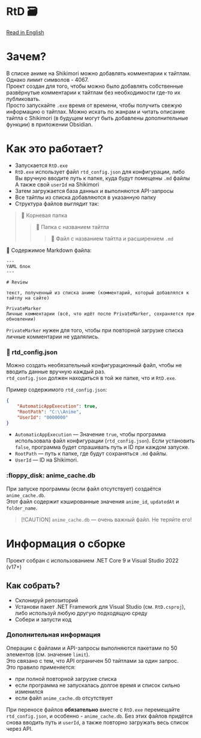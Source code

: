 # RtD :card_file_box:

[Read in English](README.md)

# Зачем?

В списке аниме на Shikimori можно добавлять комментарии к тайтлам. Однако лимит символов - 4067.  
Проект создан для того, чтобы можно было добавлять собственные развёрнутые комментарии к тайтлам без необходимости где-то их публиковать.  
Просто запускайте `.exe` время от времени, чтобы получить свежую информацию о тайтлах. Можно искать по жанрам и читать описание тайтла с Shikimori (в будущем могут быть добавлены дополнительные функции) в приложении Obsidian.

# Как это работает?

- Запускается `RtD.exe`
- `RtD.exe` использует файл `rtd_config.json` для конфигурации, либо  
Вы вручную вводите путь к папке, куда будут помещены `.md` файлы  
А также свой `userId` на Shikimori  
- Затем загружается база данных и выполняются API-запросы
- Все тайтлы из списка добавляются в указанную папку
- Структура файлов выглядит так:
  

> :open_file_folder: Корневая папка  
> > :open_file_folder: Папка с названием тайтла  
> > > :page_facing_up: Файл с названием тайтла и расширением `.md`  
  
  
:page_facing_up: Содержимое Markdown файла:
```
---
YAML блок
---

# Review

текст, полученный из списка аниме (комментарий, который добавлялся к тайтлу на сайте)

PrivateMarker
Личные комментарии (всё, что идёт после PrivateMarker, сохраняется при обновлении)

```
  
`PrivateMarker` нужен для того, чтобы при повторной загрузке списка личные комментарии не удалялись.  

### :page_with_curl: rtd_config.json

Можно создать необязательный конфигурационный файл, чтобы не вводить данные вручную каждый раз.  
`rtd_config.json` должен находиться в той же папке, что и `RtD.exe`.  

Пример содержимого `rtd_config.json`:
```json
{
    "AutomaticAppExecution": true,
    "RootPath": "C:\\Anime",
    "UserId": "0000000"
}
```

- `AutomaticAppExecution` — Значение `true`, чтобы программа использовала файл конфигурации (`rtd_config.json`). Если установить `false`, программа будет спрашивать путь и ID при каждом запуске.
- `RootPath` — путь к папке, где будут сохраняться `.md` файлы.
- `UserId` — ID на Shikimori.

### \:floppy_disk: anime_cache.db

При запуске программы (если файл отсутствует) создаётся `anime_cache.db`.  
Этот файл содержит кэшированные значения `anime_id`, `updatedAt` и `folder_name`.
  
> \[!CAUTION]
> `anime_cache.db` — очень важный файл. Не теряйте его!
  
# Информация о сборке
  
Проект собран с использованием .NET Core 9 и Visual Studio 2022 (v17+)  
  
## Как собрать?
  
- Склонируй репозиторий
- Установи пакет .NET Framework для Visual Studio (см. `RtD.csproj`), либо используй любую другую подходящую среду
- Собери и запусти код
  
### Дополнительная информация
  
Операции с файлами и API-запросы выполняются пакетами по 50 элементов (см. значение `limit`).  
Это связано с тем, что API ограничен 50 тайтлами за один запрос.  
Это правило применяется:
  
- при полной повторной загрузке списка
- если программа не запускалась долгое время и список сильно изменился
- если файл `anime_cache.db` отсутствует
  
При переносе файлов **обязательно** вместе с `RtD.exe` перемещайте `rtd_config.json`, и особенно - `anime_cache.db`.
Без этих файлов придётся снова вводить путь и `userId`, а также повторно загружать весь список через API.
